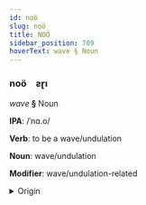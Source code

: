 ```yaml
---
id: noö
slug: noö
title: NOÖ
sidebar_position: 709
hoverText: wave § Noun
---
```


### noö&emsp;<span kind="abugida">ƨɽı</span>

*wave* **§** Noun

**IPA**: /ˈnɑ.o/

**Verb**: to be a wave/undulation

**Noun**: wave/undulation

**Modifier**: wave/undulation-related

<details>
    <summary>Origin</summary>
    Gilbertese nao /näo/<br/>
    <em>Austronesian Language Family</em>
</details>